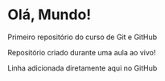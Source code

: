 # Olá, Mundo!
 Primeiro repositório do curso de Git e GitHub 

 Repositório criado durante uma aula ao vivo!

 Linha adicionada diretamente aqui no GitHub
